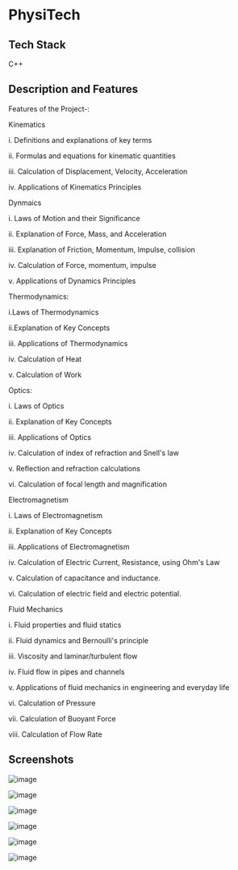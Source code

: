 <h1>PhysiTech</h1>
<h2>Tech Stack</h2>
C++
<h2>Description and Features</h2>
Features of the Project-:

Kinematics

i. Definitions and explanations of key terms

ii. Formulas and equations for kinematic quantities

iii. Calculation of Displacement, Velocity, Acceleration

iv. Applications of Kinematics Principles

Dynmaics

i. Laws of Motion and their Significance

ii. Explanation of Force, Mass, and Acceleration

iii. Explanation of Friction, Momentum, Impulse, collision

iv. Calculation of Force, momentum, impulse

v. Applications of Dynamics Principles

Thermodynamics:

i.Laws of Thermodynamics

ii.Explanation of Key Concepts

iii. Applications of Thermodynamics

iv. Calculation of Heat

v. Calculation of Work

Optics:

i. Laws of Optics

ii. Explanation of Key Concepts

iii. Applications of Optics

iv. Calculation of index of refraction and Snell's law

v. Reflection and refraction calculations

vi. Calculation of focal length and magnification

Electromagnetism

i. Laws of Electromagnetism

ii. Explanation of Key Concepts

iii. Applications of Electromagnetism

iv. Calculation of Electric Current, Resistance, using Ohm's Law

v. Calculation of capacitance and inductance.

vi. Calculation of electric field and electric potential.

Fluid Mechanics

i. Fluid properties and fluid statics

ii. Fluid dynamics and Bernoulli's principle

iii. Viscosity and laminar/turbulent flow

iv. Fluid flow in pipes and channels

v. Applications of fluid mechanics in engineering and everyday life

vi. Calculation of Pressure

vii. Calculation of Buoyant Force

viii. Calculation of Flow Rate

<h2>Screenshots</h2>

![image](https://github.com/pranjay-poddar/Dev-Geeks/assets/120494269/f419cb0d-6a37-49a7-af87-3775011787e5)

![image](https://github.com/Nikita06211/Dev-Geeks/assets/120494269/3da67791-f949-4dbb-b6ef-60e945bcf035)

![image](https://github.com/Nikita06211/Dev-Geeks/assets/120494269/d5602304-ca34-459b-9433-8689bbacfd73)

![image](https://github.com/Nikita06211/Dev-Geeks/assets/120494269/5dc9fd4f-5676-47e3-ad28-a93201eed2c0)

![image](https://github.com/Nikita06211/Dev-Geeks/assets/120494269/31c3c3d9-5d31-4a17-89cd-2db2ea80032f)

![image](https://github.com/Nikita06211/Dev-Geeks/assets/120494269/494fdae9-5879-4cb7-969b-f2b1feef73a4)






